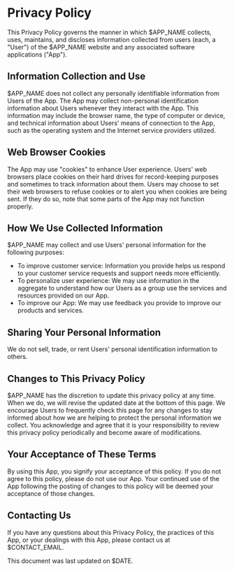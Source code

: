 # Privacy Policy

This Privacy Policy governs the manner in which $APP_NAME collects, uses, maintains, and discloses information collected from users (each, a "User") of the $APP_NAME website and any associated software applications ("App").

## Information Collection and Use

$APP_NAME does not collect any personally identifiable information from Users of the App. The App may collect non-personal identification information about Users whenever they interact with the App. This information may include the browser name, the type of computer or device, and technical information about Users' means of connection to the App, such as the operating system and the Internet service providers utilized.

## Web Browser Cookies

The App may use "cookies" to enhance User experience. Users' web browsers place cookies on their hard drives for record-keeping purposes and sometimes to track information about them. Users may choose to set their web browsers to refuse cookies or to alert you when cookies are being sent. If they do so, note that some parts of the App may not function properly.

## How We Use Collected Information

$APP_NAME may collect and use Users' personal information for the following purposes:

- To improve customer service: Information you provide helps us respond to your customer service requests and support needs more efficiently.
- To personalize user experience: We may use information in the aggregate to understand how our Users as a group use the services and resources provided on our App.
- To improve our App: We may use feedback you provide to improve our products and services.

## Sharing Your Personal Information

We do not sell, trade, or rent Users' personal identification information to others.

## Changes to This Privacy Policy

$APP_NAME has the discretion to update this privacy policy at any time. When we do, we will revise the updated date at the bottom of this page. We encourage Users to frequently check this page for any changes to stay informed about how we are helping to protect the personal information we collect. You acknowledge and agree that it is your responsibility to review this privacy policy periodically and become aware of modifications.

## Your Acceptance of These Terms

By using this App, you signify your acceptance of this policy. If you do not agree to this policy, please do not use our App. Your continued use of the App following the posting of changes to this policy will be deemed your acceptance of those changes.

## Contacting Us

If you have any questions about this Privacy Policy, the practices of this App, or your dealings with this App, please contact us at $CONTACT_EMAIL.

This document was last updated on $DATE.

